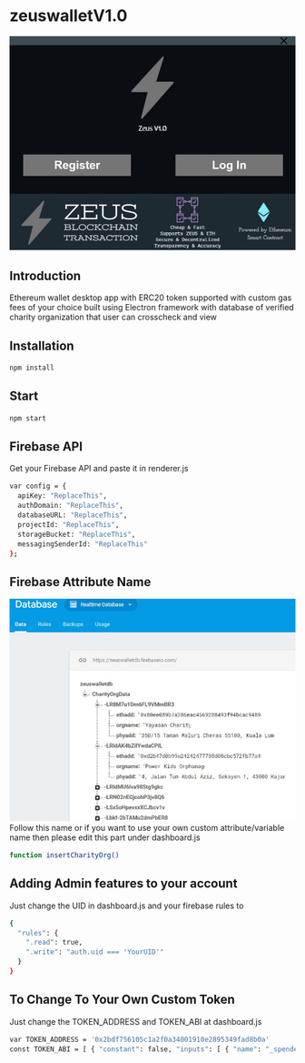 # zeuswalletV1.0

![Zeus Wallet Preview](https://github.com/Jason-Soo/zeuswalletV1.0/blob/master/Media/homepage.png)

## Introduction
Ethereum wallet desktop app with ERC20 token supported with custom gas fees of your choice built using Electron framework with database of verified charity organization that user can crosscheck and view


## Installation

```sh
npm install
```

## Start

```sh
npm start
```

## Firebase API
Get your Firebase API and paste it in renderer.js

```sh
var config = {
  apiKey: "ReplaceThis",
  authDomain: "ReplaceThis",
  databaseURL: "ReplaceThis",
  projectId: "ReplaceThis",
  storageBucket: "ReplaceThis",
  messagingSenderId: "ReplaceThis"
};
```

## Firebase Attribute Name
![Firebase Attribute Name](https://github.com/Jason-Soo/zeuswalletV1.0/blob/master/Media/dbName.png)
Follow this name or if you want to use your own custom attribute/variable name then please edit this part under dashboard.js 

```sh
function insertCharityOrg()
```

## Adding Admin features to your account
Just change the UID in dashboard.js and your firebase rules to 

```sh
{
  "rules": {
    ".read": true,
    ".write": "auth.uid === 'YourUID'"
  }
}
```

## To Change To Your Own Custom Token 
Just change the TOKEN_ADDRESS and TOKEN_ABI at dashboard.js
```sh
var TOKEN_ADDRESS = '0x2bdf756105c1a2f0a34001910e2895349fad8b0a'
const TOKEN_ABI = [ { "constant": false, "inputs": [ { "name": "_spender", "type": "address" }, bla bla bla bla
```

